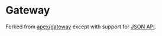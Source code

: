 # Gateway

Forked from [apex/gateway](https://github.com/apex/gateway) except with support for [JSON API](http://jsonapi.org/).

